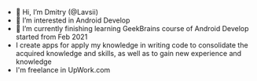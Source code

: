 - 👋 Hi, I’m Dmitry (@Lavsii)
- 👀 I’m interested in Android Develop
- 🌱 I’m currently finishing learning GeekBrains course of Android Develop started from Feb 2021
- I create apps for apply my knowledge in writing code to consolidate the acquired knowledge and skills, as well as to gain new experience and knowledge
- I'm freelance in UpWork.com

